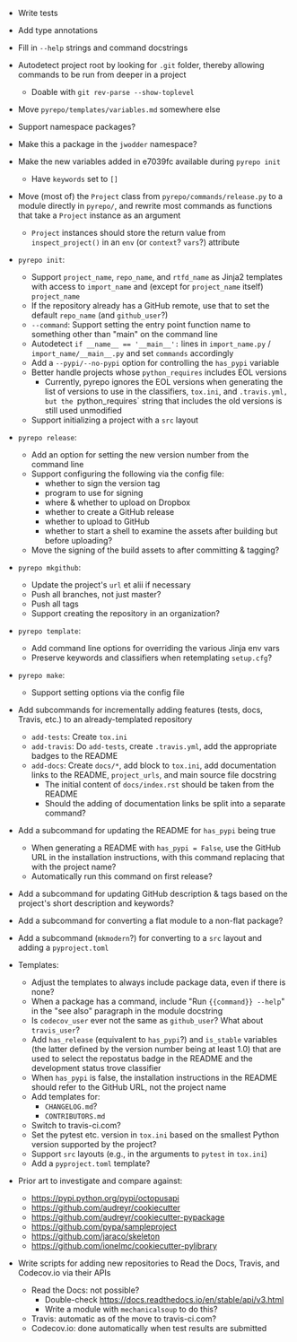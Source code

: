 - Write tests
- Add type annotations
- Fill in `--help` strings and command docstrings
- Autodetect project root by looking for `.git` folder, thereby allowing
  commands to be run from deeper in a project
    - Doable with `git rev-parse --show-toplevel`
- Move `pyrepo/templates/variables.md` somewhere else
- Support namespace packages?
- Make this a package in the `jwodder` namespace?
- Make the new variables added in e7039fc available during `pyrepo init`
    - Have `keywords` set to `[]`
- Move (most of) the `Project` class from `pyrepo/commands/release.py` to a
  module directly in `pyrepo/`, and rewrite most commands as functions that
  take a `Project` instance as an argument
    - `Project` instances should store the return value from
      `inspect_project()` in an `env` (or `context`? `vars`?) attribute

- `pyrepo init`:
    - Support `project_name`, `repo_name`, and `rtfd_name` as Jinja2 templates
      with access to `import_name` and (except for `project_name` itself)
      `project_name`
    - If the repository already has a GitHub remote, use that to set the
      default `repo_name` (and `github_user`?)
    - `--command`: Support setting the entry point function name to something
      other than "main" on the command line
    - Autodetect `if __name__ == '__main__':` lines in `import_name.py` /
      `import_name/__main__.py` and set `commands` accordingly
    - Add a `--pypi/--no-pypi` option for controlling the `has_pypi` variable
    - Better handle projects whose `python_requires` includes EOL versions
        - Currently, pyrepo ignores the EOL versions when generating the list
          of versions to use in the classifiers, `tox.ini`, and `.travis.yml,
          but the `python_requires` string that includes the old versions is
          still used unmodified
    - Support initializing a project with a `src` layout

- `pyrepo release`:
    - Add an option for setting the new version number from the command line
    - Support configuring the following via the config file:
        - whether to sign the version tag
        - program to use for signing
        - where & whether to upload on Dropbox
        - whether to create a GitHub release
        - whether to upload to GitHub
        - whether to start a shell to examine the assets after building but
          before uploading?
    - Move the signing of the build assets to after committing & tagging?

- `pyrepo mkgithub`:
    - Update the project's `url` et alii if necessary
    - Push all branches, not just master?
    - Push all tags
    - Support creating the repository in an organization?

- `pyrepo template`:
    - Add command line options for overriding the various Jinja env vars
    - Preserve keywords and classifiers when retemplating `setup.cfg`?

- `pyrepo make`:
    - Support setting options via the config file

- Add subcommands for incrementally adding features (tests, docs, Travis, etc.)
  to an already-templated repository
    - `add-tests`: Create `tox.ini`
    - `add-travis`: Do `add-tests`, create `.travis.yml`, add the appropriate
      badges to the README
    - `add-docs`: Create `docs/*`, add block to `tox.ini`, add documentation
      links to the README, `project_urls`, and main source file docstring
        - The initial content of `docs/index.rst` should be taken from the
          README
        - Should the adding of documentation links be split into a separate
          command?
- Add a subcommand for updating the README for `has_pypi` being true
    - When generating a README with `has_pypi = False`, use the GitHub URL in
      the installation instructions, with this command replacing that with the
      project name?
    - Automatically run this command on first release?
- Add a subcommand for updating GitHub description & tags based on the
  project's short description and keywords?
- Add a subcommand for converting a flat module to a non-flat package?
- Add a subcommand (`mkmodern`?) for converting to a `src` layout and adding a
  `pyproject.toml`

- Templates:
    - Adjust the templates to always include package data, even if there is
      none?
    - When a package has a command, include "Run ``{{command}} --help``" in the
      "see also" paragraph in the module docstring
    - Is `codecov_user` ever not the same as `github_user`?  What about
      `travis_user`?
    - Add `has_release` (equivalent to `has_pypi`?) and `is_stable` variables
      (the latter defined by the version number being at least 1.0) that are
      used to select the repostatus badge in the README and the development
      status trove classifier
    - When `has_pypi` is false, the installation instructions in the README
      should refer to the GitHub URL, not the project name
    - Add templates for:
        - `CHANGELOG.md`?
        - `CONTRIBUTORS.md`
    - Switch to travis-ci.com?
    - Set the pytest etc. version in `tox.ini` based on the smallest Python
      version supported by the project?
    - Support `src` layouts (e.g., in the arguments to `pytest` in `tox.ini`)
    - Add a `pyproject.toml` template?

- Prior art to investigate and compare against:
    - https://pypi.python.org/pypi/octopusapi
    - https://github.com/audreyr/cookiecutter
    - https://github.com/audreyr/cookiecutter-pypackage
    - https://github.com/pypa/sampleproject
    - https://github.com/jaraco/skeleton
    - https://github.com/ionelmc/cookiecutter-pylibrary

- Write scripts for adding new repositories to Read the Docs, Travis, and
  Codecov.io via their APIs
    - Read the Docs: not possible?
        - Double-check <https://docs.readthedocs.io/en/stable/api/v3.html>
        - Write a module with `mechanicalsoup` to do this?
    - Travis: automatic as of the move to travis-ci.com?
    - Codecov.io: done automatically when test results are submitted
